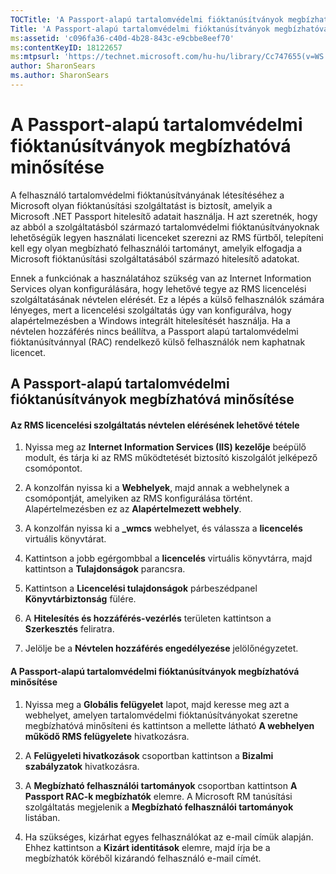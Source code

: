 ```yaml
---
TOCTitle: 'A Passport-alapú tartalomvédelmi fióktanúsítványok megbízhatóvá minősítése'
Title: 'A Passport-alapú tartalomvédelmi fióktanúsítványok megbízhatóvá minősítése'
ms:assetid: 'c096fa36-c40d-4b28-843c-e9cbbe8eef70'
ms:contentKeyID: 18122657
ms:mtpsurl: 'https://technet.microsoft.com/hu-hu/library/Cc747655(v=WS.10)'
author: SharonSears
ms.author: SharonSears
---
```


A Passport-alapú tartalomvédelmi fióktanúsítványok megbízhatóvá minősítése
==========================================================================

A felhasználó tartalomvédelmi fióktanúsítványának létesítéséhez a Microsoft olyan fióktanúsítási szolgáltatást is biztosít, amelyik a Microsoft .NET Passport hitelesítő adatait használja. H azt szeretnék, hogy az abból a szolgáltatásból származó tartalomvédelmi fióktanúsítványoknak lehetőségük legyen használati licenceket szerezni az RMS fürtből, telepíteni kell egy olyan megbízható felhasználói tartományt, amelyik elfogadja a Microsoft fióktanúsítási szolgáltatásából származó hitelesítő adatokat.

Ennek a funkciónak a használatához szükség van az Internet Information Services olyan konfigurálására, hogy lehetővé tegye az RMS licencelési szolgáltatásának névtelen elérését. Ez a lépés a külső felhasználók számára lényeges, mert a licencelési szolgáltatás úgy van konfigurálva, hogy alapértelmezésben a Windows integrált hitelesítését használja. Ha a névtelen hozzáférés nincs beállítva, a Passport alapú tartalomvédelmi fióktanúsítvánnyal (RAC) rendelkező külső felhasználók nem kaphatnak licencet.

A Passport-alapú tartalomvédelmi fióktanúsítványok megbízhatóvá minősítése
--------------------------------------------------------------------------

#### Az RMS licencelési szolgáltatás névtelen elérésének lehetővé tétele

1.  Nyissa meg az **Internet Information Services (IIS) kezelője** beépülő modult, és tárja ki az RMS működtetését biztosító kiszolgálót jelképező csomópontot.

2.  A konzolfán nyissa ki a **Webhelyek**, majd annak a webhelynek a csomópontját, amelyiken az RMS konfigurálása történt. Alapértelmezésben ez az **Alapértelmezett webhely**.

3.  A konzolfán nyissa ki a **\_wmcs** webhelyet, és válassza a **licencelés** virtuális könyvtárat.

4.  Kattintson a jobb egérgombbal a **licencelés** virtuális könyvtárra, majd kattintson a **Tulajdonságok** parancsra.

5.  Kattintson a **Licencelési tulajdonságok** párbeszédpanel **Könyvtárbiztonság** fülére.

6.  A **Hitelesítés és hozzáférés-vezérlés** területen kattintson a **Szerkesztés** feliratra.

7.  Jelölje be a **Névtelen hozzáférés engedélyezése** jelölőnégyzetet.

#### A Passport-alapú tartalomvédelmi fióktanúsítványok megbízhatóvá minősítése

1.  Nyissa meg a **Globális felügyelet** lapot, majd keresse meg azt a webhelyet, amelyen tartalomvédelmi fióktanúsítványokat szeretne megbízhatóvá minősíteni és kattintson a mellette látható **A webhelyen működő RMS felügyelete** hivatkozásra.

2.  A **Felügyeleti hivatkozások** csoportban kattintson a **Bizalmi szabályzatok** hivatkozásra.

3.  A **Megbízható felhasználói tartományok** csoportban kattintson **A Passport RAC-k megbízhatók** elemre. A Microsoft RM tanúsítási szolgáltatás megjelenik a **Megbízható felhasználói tartományok** listában.

4.  Ha szükséges, kizárhat egyes felhasználókat az e-mail címük alapján. Ehhez kattintson a **Kizárt identitások** elemre, majd írja be a megbízhatók köréből kizárandó felhasználó e-mail címét.
